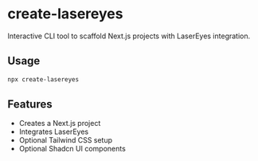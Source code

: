 <!-- @format -->

# create-lasereyes

Interactive CLI tool to scaffold Next.js projects with LaserEyes integration.

## Usage

```bash
npx create-lasereyes
```

## Features

- Creates a Next.js project
- Integrates LaserEyes
- Optional Tailwind CSS setup
- Optional Shadcn UI components
